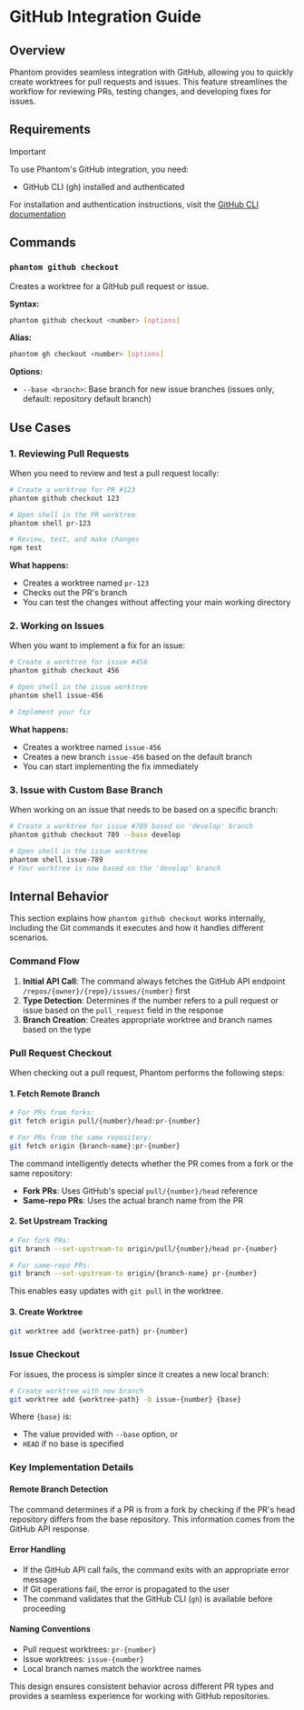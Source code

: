 # GitHub Integration Guide

## Overview

Phantom provides seamless integration with GitHub, allowing you to quickly create worktrees for pull requests and issues. This feature streamlines the workflow for reviewing PRs, testing changes, and developing fixes for issues.

## Requirements

> [!IMPORTANT]  
> To use Phantom's GitHub integration, you need:
> - GitHub CLI (gh) installed and authenticated
> 
> For installation and authentication instructions, visit the [GitHub CLI documentation](https://cli.github.com/manual/)

## Commands

### `phantom github checkout`

Creates a worktree for a GitHub pull request or issue.

**Syntax:**
```bash
phantom github checkout <number> [options]
```

**Alias:**
```bash
phantom gh checkout <number> [options]
```

**Options:**
- `--base <branch>`: Base branch for new issue branches (issues only, default: repository default branch)

## Use Cases

### 1. Reviewing Pull Requests

When you need to review and test a pull request locally:

```bash
# Create a worktree for PR #123
phantom github checkout 123

# Open shell in the PR worktree
phantom shell pr-123

# Review, test, and make changes
npm test
```

**What happens:**
- Creates a worktree named `pr-123`
- Checks out the PR's branch
- You can test the changes without affecting your main working directory

### 2. Working on Issues

When you want to implement a fix for an issue:

```bash
# Create a worktree for issue #456
phantom github checkout 456

# Open shell in the issue worktree
phantom shell issue-456

# Implement your fix
```

**What happens:**
- Creates a worktree named `issue-456`
- Creates a new branch `issue-456` based on the default branch
- You can start implementing the fix immediately

### 3. Issue with Custom Base Branch

When working on an issue that needs to be based on a specific branch:

```bash
# Create a worktree for issue #789 based on 'develop' branch
phantom github checkout 789 --base develop

# Open shell in the issue worktree
phantom shell issue-789
# Your worktree is now based on the 'develop' branch
```

## Internal Behavior

This section explains how `phantom github checkout` works internally, including the Git commands it executes and how it handles different scenarios.

### Command Flow

1. **Initial API Call**: The command always fetches the GitHub API endpoint `/repos/{owner}/{repo}/issues/{number}` first
2. **Type Detection**: Determines if the number refers to a pull request or issue based on the `pull_request` field in the response
3. **Branch Creation**: Creates appropriate worktree and branch names based on the type

### Pull Request Checkout

When checking out a pull request, Phantom performs the following steps:

#### 1. Fetch Remote Branch
```bash
# For PRs from forks:
git fetch origin pull/{number}/head:pr-{number}

# For PRs from the same repository:
git fetch origin {branch-name}:pr-{number}
```

The command intelligently detects whether the PR comes from a fork or the same repository:
- **Fork PRs**: Uses GitHub's special `pull/{number}/head` reference
- **Same-repo PRs**: Uses the actual branch name from the PR

#### 2. Set Upstream Tracking
```bash
# For fork PRs:
git branch --set-upstream-to origin/pull/{number}/head pr-{number}

# For same-repo PRs:
git branch --set-upstream-to origin/{branch-name} pr-{number}
```

This enables easy updates with `git pull` in the worktree.

#### 3. Create Worktree
```bash
git worktree add {worktree-path} pr-{number}
```

### Issue Checkout

For issues, the process is simpler since it creates a new local branch:

```bash
# Create worktree with new branch
git worktree add {worktree-path} -b issue-{number} {base}
```

Where `{base}` is:
- The value provided with `--base` option, or
- `HEAD` if no base is specified

### Key Implementation Details

#### Remote Branch Detection
The command determines if a PR is from a fork by checking if the PR's head repository differs from the base repository. This information comes from the GitHub API response.

#### Error Handling
- If the GitHub API call fails, the command exits with an appropriate error message
- If Git operations fail, the error is propagated to the user
- The command validates that the GitHub CLI (`gh`) is available before proceeding

#### Naming Conventions
- Pull request worktrees: `pr-{number}`
- Issue worktrees: `issue-{number}`
- Local branch names match the worktree names

This design ensures consistent behavior across different PR types and provides a seamless experience for working with GitHub repositories.